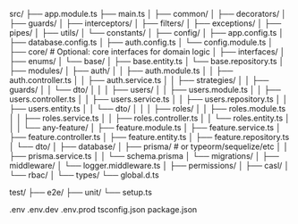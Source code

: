 src/
├── app.module.ts
├── main.ts
│
├── common/
│   ├── decorators/
│   ├── guards/
│   ├── interceptors/
│   ├── filters/
│   ├── exceptions/
│   ├── pipes/
│   ├── utils/
│   └── constants/
│
├── config/
│   ├── app.config.ts
│   ├── database.config.ts
│   ├── auth.config.ts
│   └── config.module.ts
│
├── core/  # Optional: core interfaces for domain logic
│   ├── interfaces/
│   ├── enums/
│   └── base/
│       ├── base.entity.ts
│       └── base.repository.ts
│
├── modules/
│   ├── auth/
│   │   ├── auth.module.ts
│   │   ├── auth.controller.ts
│   │   ├── auth.service.ts
│   │   ├── strategies/
│   │   ├── guards/
│   │   └── dto/
│   │
│   ├── users/
│   │   ├── users.module.ts
│   │   ├── users.controller.ts
│   │   ├── users.service.ts
│   │   ├── users.repository.ts
│   │   ├── users.entity.ts
│   │   └── dto/
│   │
│   ├── roles/
│   │   ├── roles.module.ts
│   │   ├── roles.service.ts
│   │   ├── roles.controller.ts
│   │   └── roles.entity.ts
│   │
│   └── any-feature/
│       ├── feature.module.ts
│       ├── feature.service.ts
│       ├── feature.controller.ts
│       ├── feature.entity.ts
│       ├── feature.repository.ts
│       └── dto/
│
├── database/
│   ├── prisma/              # or typeorm/sequelize/etc
│   │   ├── prisma.service.ts
│   │   └── schema.prisma
│   └── migrations/
│
├── middleware/
│   └── logger.middleware.ts
│
├── permissions/
│   ├── casl/
│   └── rbac/
│
└── types/
    └── global.d.ts

test/
├── e2e/
├── unit/
└── setup.ts

.env
.env.dev
.env.prod
tsconfig.json
package.json

